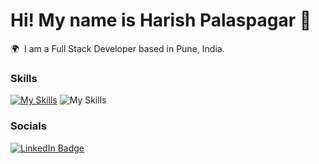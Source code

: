 Hi! My name is Harish Palaspagar 🚀
========================================================================================================================================

🌍  I am a Full Stack Developer based in Pune, India.
<br/>

### Skills

[![My Skills](https://skillicons.dev/icons?i=html,css)](https://skillicons.dev) ![My Skills](https://skillicons.dev/icons?i=js)


### Socials

<div id="badges">
  <a href="">
    <img src="https://img.shields.io/badge/LinkedIn-blue?style=for-the-badge&logo=linkedin&logoColor=white" alt="LinkedIn Badge"/>
  </a>
</div>


